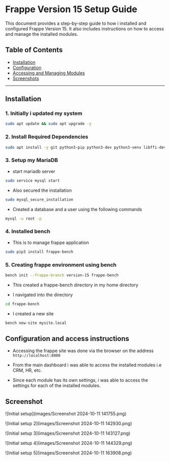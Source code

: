 # Frappe Version 15 Setup Guide

This document provides a step-by-step guide to how i installed and configured Frappe Version 15. It also includes instructions on how to access and manage the installed modules.

## Table of Contents

- [Installation](#installation)
- [Configuration](#configuration)
- [Accessing and Managing Modules](#accessing-and-managing-modules)
- [Screenshots](#screenshots)

---

## Installation

### 1. Initially i updated my system

```bash
sudo apt update && sudo apt upgrade -y
```

### 2. Install Required Dependencies

```bash
sudo apt install -y git python3-pip python3-dev python3-venv libffi-dev libssl-dev wkhtmltopdf redis-server mariadb-server
```

### 3. Setup my MariaDB

- start mariadb server

```bash
sudo service mysql start
```

- Also secured the installation 

```bash
sudo mysql_secure_installation
```

- Created a database and a user using the following commands

```bash
mysql -u root -p
```

### 4. Installed bench
- This is to manage frappe application
```bash
sudo pip3 install frappe-bench
```
### 5. Creating frappe environment using bench

```bash
bench init --frappe-branch version-15 frappe-bench
```

- This created a frappe-bench directory in my home directory

- I navigated into the directory

```bash
cd frappe-bench
```

- I created a new site
```bash
bench new-site mysite.local
```

## Configuration and access instructions

- Accessing the frappe site was done via the browser on the address `http://localhost:8000`

- From the main dashboard i was able to access the installed modules i.e CRM, HR, etc.
  
- Since each module has its own settings, i was able to access the settings for each of the installed modules.
  
## Screenshot

![Initial setup](images/Screenshot 2024-10-11 141755.png)

![Initial setup 2](images/Screenshot 2024-10-11 142930.png)

![Initial setup 3](images/Screenshot 2024-10-11 143127.png)

![Initial setup 4](images/Screenshot 2024-10-11 144329.png)

![Initial setup 5](images/Screenshot 2024-10-11 163908.png)